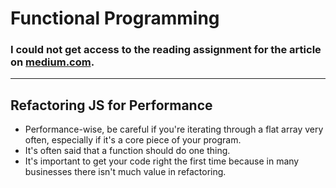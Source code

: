 # Functional Programming

### I could not get access to the reading assignment for the article on [medium.com](https://medium.com/the-renaissance-developer/concepts-of-functional-programming-in-javascript-6bc84220d2aa).

---

## Refactoring JS for Performance

- Performance-wise, be careful if you're iterating through a flat array very often, especially if it's a core piece of your program. 
- It's often said that a function should do one thing. 
- It's important to get your code right the first time because in many businesses there isn't much value in refactoring. 